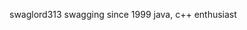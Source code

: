 swaglord313
swagging since 1999
java, c++ enthusiast

<!---
swaglord313/swaglord313 is a ✨ special ✨ repository because its `README.md` (this file) appears on your GitHub profile.
You can click the Preview link to take a look at your changes.
--->
